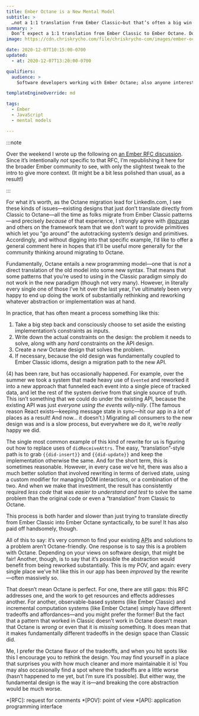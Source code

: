 ```yaml
---
title: Ember Octane is a New Mental Model
subtitle: >
  …not a 1:1 translation from Ember Classic—but that’s often a big win!
summary: >
  Don’t expect a 1:1 translation from Ember Classic to Ember Octane. Do expect that things might get better because there is no 1:1 translation.
image: https://cdn.chriskrycho.com/file/chriskrycho-com/images/ember-octane.png

date: 2020-12-07T10:15:00-0700
updated:
  - at: 2020-12-07T13:20:00-0700

qualifiers:
  audience: >
    Software developers working with Ember Octane; also anyone interested in software design tradeoffs and large migrations in general.

templateEngineOverride: md

tags:
  - Ember
  - JavaScript
  - mental models

---
```


:::note

Over the weekend I wrote up the following on [an Ember RFC discussion](https://github.com/emberjs/rfcs/pull/669#issuecomment-739320902). Since it’s intentionally *not* specific to that RFC, I’m republishing it here for the broader Ember community to see, with only the slightest tweak to the intro to give more context. (It might be a bit less polished than usual, as a result!)

:::

For what it’s worth, as the Octane migration lead for LinkedIn.com, I see these kinds of issues—existing designs that just don’t translate directly from Classic to Octane—all the time as folks migrate from Ember Classic patterns—and precisely *because* of that experience, I strongly agree with [@pzuraq] and others on the framework team that we don’t want to provide primitives which let you “go around” the autotracking system’s design and primitives. Accordingly, and without digging into that specific example, I’d like to offer a general comment here in hopes that it’ll be useful more generally for the community thinking around migrating to Octane.

[@pzuraq]: https://www.pzuraq.com

Fundamentally, Octane entails a new programming model—one that is *not* a direct translation of the old model into some new syntax. That means that some patterns that you’re used to using in the Classic paradigm simply do not work in the new paradigm (though not very many). However, in literally every single one of those I’ve hit over the last year, I’ve ultimately been very happy to end up doing the work of substantially rethinking and reworking whatever abstraction or implementation was at hand.

In practice, that has often meant a process something like this:

1. Take a big step back and consciously choose to set aside the existing implementation’s constraints as inputs.
2. Write down the actual constraints on the design: the problem it needs to solve, along with any *hard* constraints on the API design.
3. Create a *new* Octane design that solves the problem.
4. If necessary, because the old design was fundamentally coupled to Ember Classic idioms, design a migration path to the new API.

(4) has been rare, but has occasionally happened. For example, over the summer we took a system that made heavy use of `Evented` and reworked it into a new approach that funneled each event into a single piece of tracked data, and let the rest of the system derive from that single source of truth. This isn’t something that we could do under the existing API, because the existing API was just *everyone using the events willy-nilly*. (The famous reason React exists—keeping message state in sync—hit our app in a *lot* of places as a result! And now… it doesn’t.) Migrating all consumers to the new design was and is a slow process, but everywhere we do it, we’re *really* happy we did.

The single most common example of this kind of rewrite for us is figuring out how to replace uses of `didReceiveAttrs`. The easy, “translation”-style path is to grab `{{did-insert}}` and `{{did-update}}` and keep the implementation otherwise the same. And for the short term, this is sometimes reasonable. However, in every case we’ve hit, there was also a much better solution that involved rewriting in terms of derived state, using a custom modifier for managing DOM interactions, or a combination of the two. And when we make that investment, the result has consistently required *less code* that was *easier to understand and test* to solve the same problem than the original code or even a “translation” from Classic to Octane.

This process is both harder and slower than just trying to translate directly from Ember Classic into Ember Octane syntactically, to be sure! It has also paid off handsomely, though.

All of this to say: it’s very common to find your existing <abbr title="application programming interface">API</abbr>s and solutions to a problem aren’t Octane-friendly. One response is to say this is a problem with Octane. Depending on your views on software design, that might be fair! Another, though, is to say that it’s possible the abstraction would benefit from being reworked substantially. This is my POV, and again: every single place we’ve hit like this in our app has been *improved* by the rewrite—often massively so.

That doesn’t mean Octane is perfect. For one, there are still gaps: this RFC addresses one, and the work to get resources and effects addresses another. For another, observable-based systems (like Ember Classic) and incremental computation systems (like Ember Octane) simply have different tradeoffs and affordances—and you might prefer the former! But the fact that a pattern that worked in Classic doesn’t work in Octane doesn’t mean that Octane is *wrong* or even that it is *missing* something. It does mean that it makes fundamentally different tradeoffs in the design space than Classic did.

Me, I prefer the Octane flavor of the tradeoffs, and when you hit spots like this I encourage you to rethink the design. You may find yourself in a place that surprises you with how much cleaner and more maintainable it is! You may also occasionally find a spot where the tradeoffs are a little worse (hasn’t happened to me yet, but I’m sure it’s possible). But either way, the fundamental design is the way it is—and breaking the core abstraction would be much worse.

*[RFC]: request for comments
*[POV]: point of view
*[API]: application programming interface
